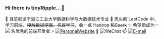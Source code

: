 ### Hi there is tinyRipple...👋

<!--
**tinyRipple/tinyRipple** is a ✨ _special_ ✨ repository because its `README.md` (this file) appears on your GitHub profile.

Here are some ideas to get you started:

- 🔭 I’m currently working on ...
- 🌱 I’m currently learning ...
- 👯 I’m looking to collaborate on ...
- 🤔 I’m looking for help with ...
- 💬 Ask me about ...
- 📫 How to reach me: ...
- 😄 Pronouns: ...
- ⚡ Fun fact: ...
- 😀 热爱开源 热爱 Coding
- 😄 享受生活 享受当下
-->

🔭 目前就读于浙江工业大学数据科学与大数据技术专业
🌱 秃头刷 LeetCode 中，学习前端，~~接触数据挖掘、机器学习~~，会一点 Hadoop ~~和Spark~~
✨ 希望能成为一名优秀的前端开发者
⚡ [![PersonalWebsite](https://img.shields.io/badge/PersonalWebsite-http%3A%2F%2Fzhengdh.top%2F-DB7D74)](http://zhengdh.top/)
💬 ![WeChat](https://img.shields.io/badge/WeChat-zhengdonghui0120-1AAD19)
📫 [![E-mail](https://img.shields.io/badge/E--mail-zheng.dong.hui%40foxmail.com-orange)](mailto:zheng.dong.hui@foxmail.com)
<a href="https://github.com/tinyRipple">
  <img align="left" src="https://github-readme-stats.vercel.app/api?username=tinyRipple&show_icons=true&icon_color=CE1D2D&text_color=718096&bg_color=ffffff&hide_title=true"/>
</a>
